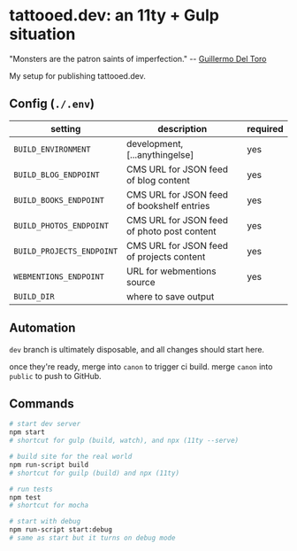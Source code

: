 # tattooed.dev: an 11ty + Gulp situation

"Monsters are the patron saints of imperfection." -- [Guillermo Del Toro](https://www.theguardian.com/film/2016/aug/03/guillermo-del-toro-bleak-house-home-lacma-exhibit)

My setup for publishing tattooed.dev.

## Config (`./.env`)

| setting | description | required |
| ----- | ----- | ----- |
| `BUILD_ENVIRONMENT` | development, [...anythingelse] | yes |
| `BUILD_BLOG_ENDPOINT` | CMS URL for JSON feed of blog content | yes |
| `BUILD_BOOKS_ENDPOINT` | CMS URL for JSON feed of bookshelf entries | yes |
| `BUILD_PHOTOS_ENDPOINT` | CMS URL for JSON feed of photo post content | yes |
| `BUILD_PROJECTS_ENDPOINT` | CMS URL for JSON feed of projects content | yes |
| `WEBMENTIONS_ENDPOINT` | URL for webmentions source | yes |
| `BUILD_DIR` | where to save output | |

## Automation

`dev` branch is ultimately disposable, and all changes should start here.

once they're ready, merge into `canon` to trigger ci build. merge `canon` into `public` to push to GitHub.

## Commands

```bash
# start dev server
npm start
# shortcut for gulp (build, watch), and npx (11ty --serve)
```

```bash
# build site for the real world
npm run-script build
# shortcut for guilp (build) and npx (11ty)
```

```bash
# run tests
npm test
# shortcut for mocha
```

```bash
# start with debug
npm run-script start:debug
# same as start but it turns on debug mode
```
